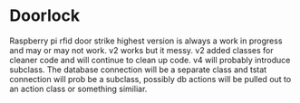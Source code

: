 # Doorlock
Raspberry pi rfid door strike
highest version is always a work in progress and may or may not work. v2 works but it messy. v2 added classes for cleaner code and will continue to clean up code.
v4 will probably introduce subclass. The database connection will be a separate class and tstat connection will prob be a subclass, possibly db actions will be pulled out to an action class or something similiar.
